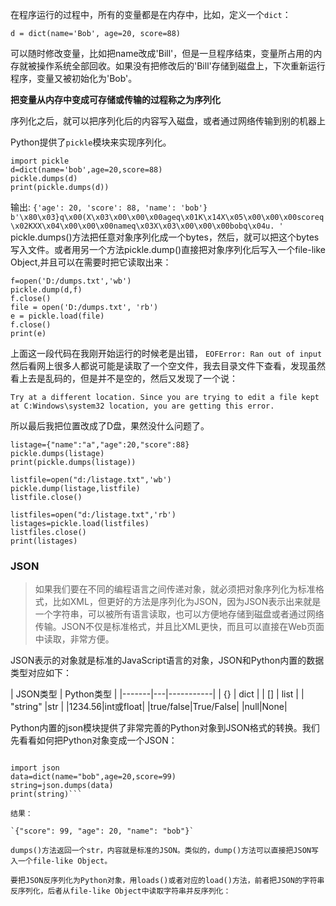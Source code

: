 在程序运行的过程中，所有的变量都是在内存中，比如，定义一个`dict`：
```
d = dict(name='Bob', age=20, score=88)
```

可以随时修改变量，比如把name改成'Bill'，但是一旦程序结束，变量所占用的内存就被操作系统全部回收。如果没有把修改后的'Bill'存储到磁盘上，下次重新运行程序，变量又被初始化为'Bob'。

**把变量从内存中变成可存储或传输的过程称之为序列化**

序列化之后，就可以把序列化后的内容写入磁盘，或者通过网络传输到别的机器上

Python提供了`pickle`模块来实现序列化。

```
import pickle
d=dict(name='bob',age=20,score=88)
pickle.dumps(d)
print(pickle.dumps(d))
```
输出:
`
{'age': 20, 'score': 88, 'name': 'bob'}
b'\x80\x03}q\x00(X\x03\x00\x00\x00ageq\x01K\x14X\x05\x00\x00\x00scoreq\x02KXX\x04\x00\x00\x00nameq\x03X\x03\x00\x00\x00bobq\x04u. '
`
pickle.dumps()方法把任意对象序列化成一个bytes，然后，就可以把这个bytes写入文件。或者用另一个方法pickle.dump()直接把对象序列化后写入一个file-like Object,并且可以在需要时把它读取出来：
```
f=open('D:/dumps.txt','wb')
pickle.dump(d,f)
f.close()
file = open('D:/dumps.txt', 'rb')
e = pickle.load(file)
f.close()
print(e)

```

上面这一段代码在我刚开始运行的时候老是出错，
`EOFError: Ran out of input`
然后看网上很多人都说可能是读取了一个空文件，我去目录文件下查看，发现虽然看上去是乱码的，但是并不是空的，然后又发现了一个说：

`Try at a different location. Since you are trying to edit a file kept at C:Windows\system32 location, you are getting this error.
`

所以最后我把位置改成了D盘，果然没什么问题了。

```
listage={"name":"a","age":20,"score":88}
pickle.dumps(listage)
print(pickle.dumps(listage))

listfile=open("d:/listage.txt",'wb')
pickle.dump(listage,listfile)
listfile.close()

listfiles=open("d:/listage.txt",'rb')
listages=pickle.load(listfiles)
listfiles.close()
print(listages)

```


### JSON
>如果我们要在不同的编程语言之间传递对象，就必须把对象序列化为标准格式，比如XML，但更好的方法是序列化为JSON，因为JSON表示出来就是一个字符串，可以被所有语言读取，也可以方便地存储到磁盘或者通过网络传输。JSON不仅是标准格式，并且比XML更快，而且可以直接在Web页面中读取，非常方便。

JSON表示的对象就是标准的JavaScript语言的对象，JSON和Python内置的数据类型对应如下：

| JSON类型  | Python类型 |
|-------|---|-----------|
| {} | dict |
| [] | list  |
| "string"  |str  |
|1234.56|int或float|
|true/false|True/False|
|null|None|


Python内置的json模块提供了非常完善的Python对象到JSON格式的转换。我们先看看如何把Python对象变成一个JSON：
```

import json
data=dict(name="bob",age=20,score=99)
string=json.dumps(data)
print(string)```

结果：

`{"score": 99, "age": 20, "name": "bob"}`

dumps()方法返回一个str，内容就是标准的JSON。类似的，dump()方法可以直接把JSON写入一个file-like Object。

要把JSON反序列化为Python对象，用loads()或者对应的load()方法，前者把JSON的字符串反序列化，后者从file-like Object中读取字符串并反序列化：













